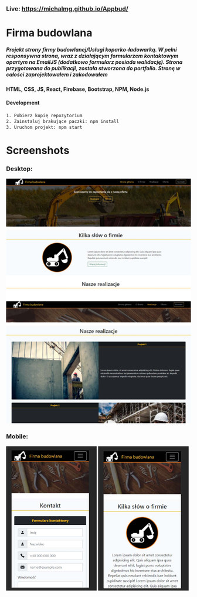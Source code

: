 ### Live: https://michalmg.github.io/Appbud/

# Firma budowlana

##### Projekt strony firmy budowlanej/Usługi koparko-ładowarką. W pełni responsywna strona, wraz z działającym formularzem kontaktowym opartym na EmailJS (dodatkowo formularz posiada walidację). Strona przygotowana do publikacji, została stworzona do portfolio. Stronę w całości zaprojektowałem i zakodowałem

#### HTML, CSS, JS, React, Firebase, Bootstrap, NPM, Node.js

#### Development
```
1. Pobierz kopię repozytorium
2. Zainstaluj brakujące paczki: npm install
3. Uruchom projekt: npm start
```

# Screenshots

### Desktop: 

<img src="https://github.com/MichalMG/Appbud/blob/main/Screenshots/desktop.jpg" /> <img src="https://github.com/MichalMG/Appbud/blob/main/Screenshots/desktop2.jpg" />
    
### Mobile:  

  <img src="https://github.com/MichalMG/Appbud/blob/main/Screenshots/mobile.jpg" width="49%" /> <img src="https://github.com/MichalMG/Appbud/blob/main/Screenshots/mobile2.jpg" width="49%"  />
  
